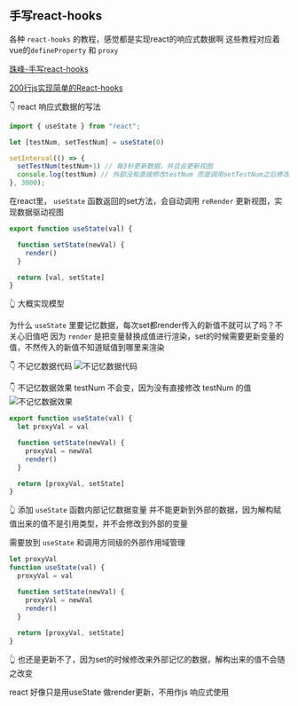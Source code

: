 ## 手写react-hooks

各种 `react-hooks` 的教程，感觉都是实现react的响应式数据啊
这些教程对应着vue的`defineProperty` 和 `proxy`

[珠峰-手写react-hooks](https://www.bilibili.com/video/BV1ed4y1A74J)

[200行js实现简单的React-hooks](https://github.com/lhl20201204/min-simple--hooks/blob/master/index.html)


👇 react 响应式数据的写法
```js
import { useState } from "react";

let [testNum, setTestNum] = useState(0)

setInterval(() => {
  setTestNum(testNum+1) // 每3秒更新数据，并且会更新视图
  console.log(testNum) // 外部没有直接修改testNum 而是调用setTestNum之后修改
}, 3000);
```

在react里， `useState` 函数返回的set方法，会自动调用 `reRender` 更新视图，实现数据驱动视图 

```js
export function useState(val) {

  function setState(newVal) {
    render()
  }

  return [val, setState]
}
```
👆 大概实现模型

为什么 `useState` 里要记忆数据，每次set都render传入的新值不就可以了吗？不关心旧值吧
因为 `render` 是把变量替换成值进行渲染，set的时候需要更新变量的值，不然传入的新值不知道赋值到哪里来渲染 



👇 不记忆数据代码
![不记忆数据代码](https://kingan-md-img.oss-cn-guangzhou.aliyuncs.com/blog/20220921143432.png)

👇 不记忆数据效果 testNum 不会变，因为没有直接修改 testNum 的值
![不记忆数据效果](https://kingan-md-img.oss-cn-guangzhou.aliyuncs.com/blog/20220921143810.png)

```js
export function useState(val) {
  let proxyVal = val

  function setState(newVal) {
    proxyVal = newVal
    render()
  }

  return [proxyVal, setState]
}
```
👆 添加 `useState` 函数内部记忆数据变量
并不能更新到外部的数据，因为解构赋值出来的值不是引用类型，并不会修改到外部的变量

需要放到 `useState` 和调用方同级的外部作用域管理
```js
let proxyVal
function useState(val) {
  proxyVal = val

  function setState(newVal) {
    proxyVal = newVal
    render()
  }
  
  return [proxyVal, setState]
}
```
👆 也还是更新不了，因为set的时候修改来外部记忆的数据，解构出来的值不会随之改变

react 好像只是用useState 做render更新，不用作js 响应式使用

